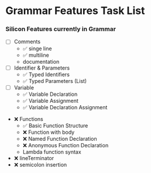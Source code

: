 # Grammar Features Task List

### Silicon Features currently in Grammar

- [ ] Comments
  - ✅ singe line
  - ✅ multiline
  - documentation
- [ ] Identifier & Parameters
  - ✅ Typed Identifiers
  - ✅ Typed Parameters (List)
- [ ] Variable
  - ✅ Variable Declaration
  - ✅ Variable Assignment
  - ✅ Variable Declaration Assignment
- ❌ Functions
  - ✅ Basic Function Structure
  - ❌ Function with body
  - ❌ Named Function Declaration
  - ❌ Anonymous Function Declaration
  - Lambda function syntax
- ❌ lineTerminator
- ❌ semicolon insertion
